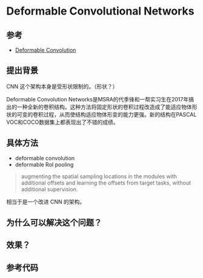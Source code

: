 # Deformable Convolutional Networks
## 参考
- [Deformable Convolution](https://zhuanlan.zhihu.com/p/138020203)
## 提出背景
CNN 这个架构本身是受形状限制的。（形状？）

Deformable Convolution Networks是MSRA的代季锋和一帮实习生在2017年搞出的一种全新的卷积结构。这种方法将固定形状的卷积过程改造成了能适应物体形状的可变的卷积过程，从而使结构适应物体形变的能力更强。新的结构在PASCAL VOC和COCO数据集上都表现出了不错的成绩。  

## 具体方法
- deformable convolution 
- deformable RoI pooling

> augmenting the spatial sampling locations in the modules with additional offsets and learning the offsets from target tasks, without additional supervision.

相当于是一个改进 CNN 的架构。

## 为什么可以解决这个问题？


## 效果？


## 参考代码
